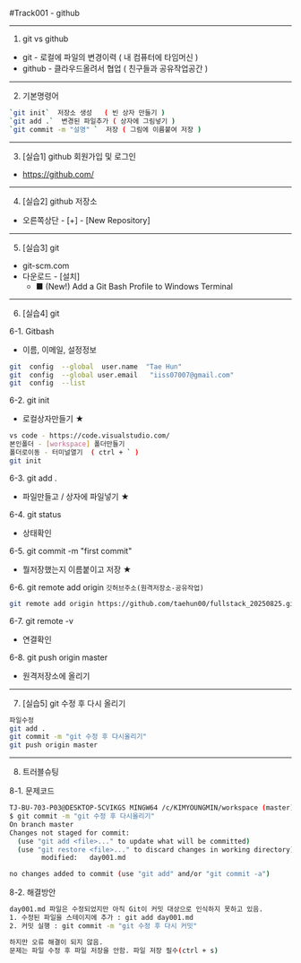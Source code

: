 #Track001 -  github

---
1. git  vs  github
- git - 로컬에 파일의 변경이력 ( 내 컴퓨터에 타임머신 )
- github - 클라우드올려서 협업 ( 친구들과 공유작업공간 )

---
2. 기본명령어
```bash
`git init`  저장소 생성   ( 빈 상자 만들기 )
`git add .`  변경된 파일추가 ( 상자에 그림넣기 )
`git commit -m "설명" `  저장 ( 그림에 이름붙여 저장 )
```

---
3. [실습1] github 회원가입 및 로그인
 -  https://github.com/

---
4. [실습2] github 저장소
-  오른쪽상단 - [+] - [New Repository]

---
5. [실습3] git
- git-scm.com
- 다운로드 - [설치] 
   - ■ (New!) Add a Git Bash Profile to Windows Terminal

---
6. [실습4] git 

6-1.  Gitbash
- 이름, 이메일, 설정정보 
```bash
git  config  --global  user.name  "Tae Hun"
git  config  --global user.email   "iiss07007@gmail.com"
git  config  --list
```
6-2.  git init
- 로컬상자만들기 ★
```bash
vs code - https://code.visualstudio.com/
본인폴더 - [workspace] 폴더만들기
폴더로이동 - 터미널열기  ( ctrl + ` )
git init
```

6-3.  git add .
- 파일만들고 / 상자에 파일넣기  ★

6-4.  git status
- 상태확인

6-5.  git commit  -m "first commit"  
- 뭘저장했는지 이름붙이고 저장  ★

6-6.  git  remote  add  origin   `깃허브주소(원격저장소-공유작업)`

```bash
git remote add origin https://github.com/taehun00/fullstack_20250825.git
```

6-7.  git  remote  -v
- 연결확인

6-8.  git  push origin master
- 원격저장소에 올리기

---
7. [실습5] git 수정 후 다시 올리기
```bash
파일수정
git add .
git commit -m "git 수정 후 다시올리기"
git push origin master
```
---
8. 트러블슈팅

8-1. 문제코드
```bash
TJ-BU-703-P03@DESKTOP-5CVIKGS MINGW64 /c/KIMYOUNGMIN/workspace (master)
$ git commit -m "git 수정 후 다시올리기"
On branch master
Changes not staged for commit:
  (use "git add <file>..." to update what will be committed)
  (use "git restore <file>..." to discard changes in working directory)       
        modified:   day001.md

no changes added to commit (use "git add" and/or "git commit -a")
```

8-2. 해결방안
```bash
day001.md 파일은 수정되었지만 아직 Git이 커밋 대상으로 인식하지 못하고 있음.
1. 수정된 파일을 스테이지에 추가 : git add day001.md
2. 커밋 실행 : git commit -m "git 수정 후 다시 커밋"
```
```bash
하지만 오류 해결이 되지 않음.
문제는 파일 수정 후 파일 저장을 안함. 파일 저장 필수(ctrl + s)
```